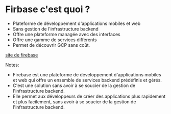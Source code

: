 # Firbase c'est quoi ?

* Plateforme de développement d'applications mobiles et web
* Sans gestion de l'infrastructure backend
* Offre une plateforme managée avec des interfaces
* Offre une gamme de services différents
* Permet de découvrir GCP sans coût.
<!-- .element: class="list-fragment" -->

[site de firebase](https://firebase.google.com/)
<!-- .element: class="credits" -->

Notes:
- Firebase est une plateforme de développement d'applications mobiles et web qui offre un ensemble de services backend prédéfinis et gérés.
-  C'est une solution sans avoir à se soucier de la gestion de l'infrastructure backend.
- Elle permet aux développeurs de créer des applications plus rapidement et plus facilement, sans avoir à se soucier de la gestion de l'infrastructure backend.
